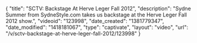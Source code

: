 {
    "title": "SCTV: Backstage At Herve Leger Fall 2012",
    "description": "Sydne Summer from SydneStyle.com takes us backstage at the Herve Leger Fall 2012 show.",
    "videoid": "123998",
    "date_created": "1381779347",
    "date_modified": "1418181067",
    "type": "captivate",
    "layout": "video",
    "url": "\/v\/sctv-backstage-at-herve-leger-fall-2012\/123998"
}